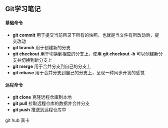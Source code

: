 ## Git学习笔记

#### 基础命令

- **git commit** 用于提交当前目录下所有的快照，也就是当文件有所改动后，提交改动
- **git branch** 用于创建新的分支
- **git checkout** 用于切换到相应的分支上，使用 **git checkout -b** 可以创建新分支并切换到新分支上
- **git merge** 用于合并分支到自己的分支上
- **git rebase** 用于合并分支到自己的分支上，呈现一种同步开发的感觉

#### 远程命令

- **git clone** 克隆远程仓库到本地
- **git pull** 拉取远程仓库的数据并合并分支
- **git push** 推送到远程仓库中

git hub 真卡